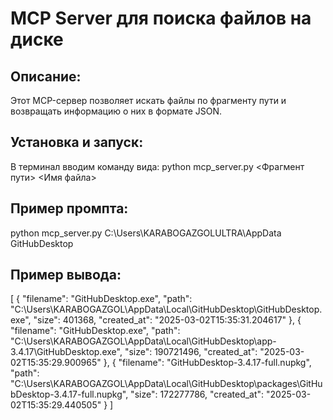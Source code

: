 # MCP Server для поиска файлов на диске

## Описание:
Этот MCP-сервер позволяет искать файлы по фрагменту пути и возвращать информацию о них в формате JSON.

## Установка и запуск:
В терминал вводим команду вида: python mcp_server.py <Фрагмент пути> <Имя файла>

## Пример промпта:
python mcp_server.py C:\Users\KARABOGAZGOLULTRA\AppData GitHubDesktop

## Пример вывода:
[
  {
    "filename": "GitHubDesktop.exe",
    "path": "C:\\Users\\KARABOGAZGOL\\AppData\\Local\\GitHubDesktop\\GitHubDesktop.exe",
    "size": 401368,
    "created_at": "2025-03-02T15:35:31.204617"
  },
  {
    "filename": "GitHubDesktop.exe",
    "path": "C:\\Users\\KARABOGAZGOL\\AppData\\Local\\GitHubDesktop\\app-3.4.17\\GitHubDesktop.exe",
    "size": 190721496,
    "created_at": "2025-03-02T15:35:29.900965"
  },
  {
    "filename": "GitHubDesktop-3.4.17-full.nupkg",
    "path": "C:\\Users\\KARABOGAZGOL\\AppData\\Local\\GitHubDesktop\\packages\\GitHubDesktop-3.4.17-full.nupkg",
    "size": 172277786,
    "created_at": "2025-03-02T15:35:29.440505"
  }
]